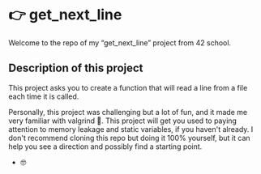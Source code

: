# 👉 get_next_line

Welcome to the repo of my “get_next_line” project from 42 school.

## Description of this project

This project asks you to create a function that will read a line from a file each time it is called.

Personally, this project was challenging but a lot of fun, and it made me very familiar with valgrind 🤣. This project will get you used to paying attention to memory leakage and static variables, if you haven't already. I don't recommend cloning this repo but doing it 100% yourself, but it can help you see a direction and possibly find a starting point.

- 🤓
